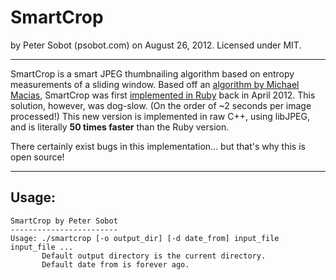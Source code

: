 # SmartCrop
by Peter Sobot (psobot.com) on August 26, 2012. Licensed under MIT.

---

SmartCrop is a smart JPEG thumbnailing algorithm based on entropy measurements of a sliding window.
Based off an [algorithm by Michael Macias](https://gist.github.com/a54cd41137b678935c91), SmartCrop
was first [implemented in Ruby](https://gist.github.com/2440571) back in April 2012. This solution,
however, was dog-slow. (On the order of ~2 seconds per image processed!) This new version is
implemented in raw C++, using libJPEG, and is literally **50 times faster** than the Ruby version.

There certainly exist bugs in this implementation... but that's why this is open source!

---

## Usage:

    SmartCrop by Peter Sobot
    ------------------------
    Usage: ./smartcrop [-o output_dir] [-d date_from] input_file input_file ...
           Default output directory is the current directory.
           Default date from is forever ago.
